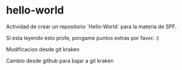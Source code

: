 # hello-world
Actividad de crear un repositorio ´Hello-World´ para la materia de SPF.

Si esta leyendo esto profe, pongame puntos extras por favor. :)

Modificacion desde git kraken

Cambio desde github para bajar a git kraken

